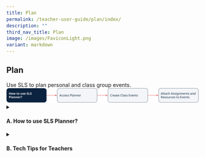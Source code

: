 ```yaml
---
title: Plan
permalink: /teacher-user-guide/plan/index/
description: ""
third_nav_title: Plan
image: /images/FaviconLight.png
variant: markdown
---
```

<h2>Plan</h2>
Use SLS to plan personal and class group events.
<img alt="Plan" src="/images/2Teacher/Flow_Plan.png">
<details>
 <summary><h4>A. How to use SLS Planner?</h4></summary>
<ul>
    <li><a target="_blank" href="/teacher-user-guide/plan/access-planner/">(A1) Access Planner</a></li>
    <li><a target="_blank" href="/teacher-user-guide/plan/create-class-events/">(A2) Create Class Events</a></li>
    <li><a target="_blank" href="/teacher-user-guide/plan/attach-assignments-and-resources-to-events/">(A3) Attach Assignments and Resources to Events</a></li>
</ul>
</details>
<details><summary>
<h4 id="plan">B. Tech Tips for Teachers</h4></summary>
<ol>
<li><p><strong>Does the Planner reflect synchronously if we update the Google/Outlook calendar?</strong></p>
<p>No. It will not be synchronised. It will be correct at the point of import.  However, we encourage teachers to use the SLS Planner directly to plan T&amp;L related activities after the initial upload, as the Planner can be used to set new events just like a Google/Outlook calendar.</p>
</li>
<li><p><strong>Can the Planner be shared with other colleagues?</strong></p>
<p>You can create events in the Class Group. Other teachers in the Class Group will then be able to see the events on their calendar.</p>
</li>
<li><strong>Can recurring events be scheduled in the Planner?</strong>
<p>Yes, teachers also have the flexibility to edit individual instances within a recurring series of events or modify the details of the entire event series.</p></li>
<li><strong>Can multple calendars be imported into the Planner?</strong>
<p>Yes, teachers can import calendars using ICS files.</p>
<p>Imported events are treated the same as manually added events directly via the SLS Planner. If the same calendar is imported multiple times, events will be duplicated.</p>
<p><u>Note</u>: Importing is a one-time action for adding data, while syncing keeps data consistent between two places over time. SLS currently does not support syncing of calendar data.</p>
<p>For more information, visit <a target="_blank" href="/teacher-user-guide/plan/access-planner/">Access Planner (Teacher)</a>.</p></li>
<li><strong>How can students manage their own Planner?</strong>
<p>Students have the capability to create and modify events in their Personal Planner, including attaching Assignments and Self-Study Tasks. However, it should be noted that events within Class Group planners are under the exclusive control of teachers.</p>
<p>For more information, visit <a target="_blank" href="/student-user-guide/plan/access-planner/">Access Planner (Student)</a>.</p></li>
<li><strong>Can the Planner identify scheduling conflicts for students when lesson assignments are set for the entire day, considering that certain teachers assign homework while others assign in-class tasks? </strong>
<p>The Planner allows students to manage their personal learning schedule and timetable. Students can create events and view Assignments which are due soon. It will not identify conflicts in lesson assignment but Assignment cards will appear under day view if there are assignments due today or in the next 3 days.</p>
<p><u>Note</u>: that should there be conflicting events being scheduled, it will be reflected in the Planner, with the number of conflicted events shown for a particular time period.</p></li>
<li><strong>Can the Planner schedule be exported to personal calendars? </strong>
<p>The Planner schedule cannot be exported to personal calendars. </p></li>
</ol>
</details>